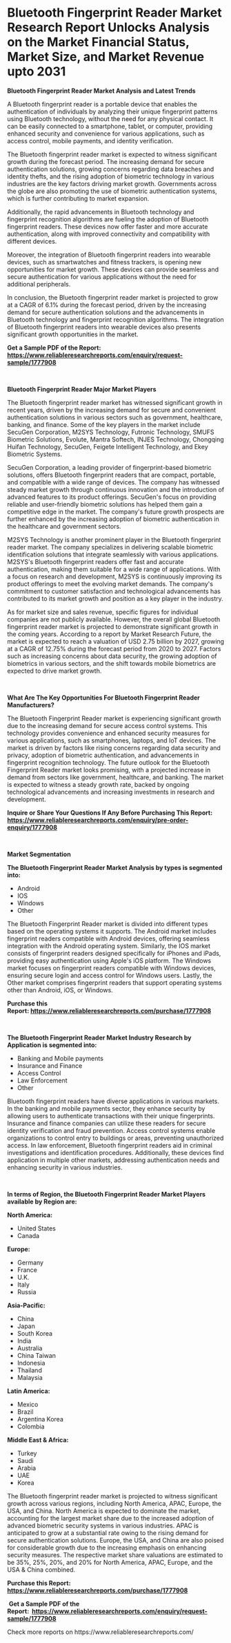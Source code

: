 <p><h1>Bluetooth Fingerprint Reader Market Research Report Unlocks Analysis on the Market Financial Status, Market Size, and Market Revenue upto 2031</h1></p><p><strong>Bluetooth Fingerprint Reader Market Analysis and Latest Trends</strong></p>
<p><p>A Bluetooth fingerprint reader is a portable device that enables the authentication of individuals by analyzing their unique fingerprint patterns using Bluetooth technology, without the need for any physical contact. It can be easily connected to a smartphone, tablet, or computer, providing enhanced security and convenience for various applications, such as access control, mobile payments, and identity verification.</p><p>The Bluetooth fingerprint reader market is expected to witness significant growth during the forecast period. The increasing demand for secure authentication solutions, growing concerns regarding data breaches and identity thefts, and the rising adoption of biometric technology in various industries are the key factors driving market growth. Governments across the globe are also promoting the use of biometric authentication systems, which is further contributing to market expansion.</p><p>Additionally, the rapid advancements in Bluetooth technology and fingerprint recognition algorithms are fueling the adoption of Bluetooth fingerprint readers. These devices now offer faster and more accurate authentication, along with improved connectivity and compatibility with different devices.</p><p>Moreover, the integration of Bluetooth fingerprint readers into wearable devices, such as smartwatches and fitness trackers, is opening new opportunities for market growth. These devices can provide seamless and secure authentication for various applications without the need for additional peripherals.</p><p>In conclusion, the Bluetooth fingerprint reader market is projected to grow at a CAGR of 6.1% during the forecast period, driven by the increasing demand for secure authentication solutions and the advancements in Bluetooth technology and fingerprint recognition algorithms. The integration of Bluetooth fingerprint readers into wearable devices also presents significant growth opportunities in the market.</p></p>
<p><strong>Get a Sample PDF of the Report:&nbsp; <a href="https://www.reliableresearchreports.com/enquiry/request-sample/1777908">https://www.reliableresearchreports.com/enquiry/request-sample/1777908</a></strong></p>
<p>&nbsp;</p>
<p><strong>Bluetooth Fingerprint Reader Major Market Players</strong></p>
<p><p>The Bluetooth fingerprint reader market has witnessed significant growth in recent years, driven by the increasing demand for secure and convenient authentication solutions in various sectors such as government, healthcare, banking, and finance. Some of the key players in the market include SecuGen Corporation, M2SYS Technology, Futronic Technology, SMUFS Biometric Solutions, Evolute, Mantra Softech, INJES Technology, Chongqing Huifan Technology, SecuGen, Feigete Intelligent Technology, and Ekey Biometric Systems.</p><p>SecuGen Corporation, a leading provider of fingerprint-based biometric solutions, offers Bluetooth fingerprint readers that are compact, portable, and compatible with a wide range of devices. The company has witnessed steady market growth through continuous innovation and the introduction of advanced features to its product offerings. SecuGen's focus on providing reliable and user-friendly biometric solutions has helped them gain a competitive edge in the market. The company's future growth prospects are further enhanced by the increasing adoption of biometric authentication in the healthcare and government sectors.</p><p>M2SYS Technology is another prominent player in the Bluetooth fingerprint reader market. The company specializes in delivering scalable biometric identification solutions that integrate seamlessly with various applications. M2SYS's Bluetooth fingerprint readers offer fast and accurate authentication, making them suitable for a wide range of applications. With a focus on research and development, M2SYS is continuously improving its product offerings to meet the evolving market demands. The company's commitment to customer satisfaction and technological advancements has contributed to its market growth and position as a key player in the industry.</p><p>As for market size and sales revenue, specific figures for individual companies are not publicly available. However, the overall global Bluetooth fingerprint reader market is projected to demonstrate significant growth in the coming years. According to a report by Market Research Future, the market is expected to reach a valuation of USD 2.75 billion by 2027, growing at a CAGR of 12.75% during the forecast period from 2020 to 2027. Factors such as increasing concerns about data security, the growing adoption of biometrics in various sectors, and the shift towards mobile biometrics are expected to drive market growth.</p></p>
<p>&nbsp;</p>
<p><strong>What Are The Key Opportunities For Bluetooth Fingerprint Reader Manufacturers?</strong></p>
<p><p>The Bluetooth Fingerprint Reader market is experiencing significant growth due to the increasing demand for secure access control systems. This technology provides convenience and enhanced security measures for various applications, such as smartphones, laptops, and IoT devices. The market is driven by factors like rising concerns regarding data security and privacy, adoption of biometric authentication, and advancements in fingerprint recognition technology. The future outlook for the Bluetooth Fingerprint Reader market looks promising, with a projected increase in demand from sectors like government, healthcare, and banking. The market is expected to witness a steady growth rate, backed by ongoing technological advancements and increasing investments in research and development.</p></p>
<p><strong>Inquire or Share Your Questions If Any Before Purchasing This Report: <a href="https://www.reliableresearchreports.com/enquiry/pre-order-enquiry/1777908">https://www.reliableresearchreports.com/enquiry/pre-order-enquiry/1777908</a></strong></p>
<p>&nbsp;</p>
<p><strong>Market Segmentation</strong></p>
<p><strong>The Bluetooth Fingerprint Reader Market Analysis by types is segmented into:</strong></p>
<p><ul><li>Android</li><li>IOS</li><li>Windows</li><li>Other</li></ul></p>
<p><p>The Bluetooth Fingerprint Reader market is divided into different types based on the operating systems it supports. The Android market includes fingerprint readers compatible with Android devices, offering seamless integration with the Android operating system. Similarly, the IOS market consists of fingerprint readers designed specifically for iPhones and iPads, providing easy authentication using Apple's iOS platform. The Windows market focuses on fingerprint readers compatible with Windows devices, ensuring secure login and access control for Windows users. Lastly, the Other market comprises fingerprint readers that support operating systems other than Android, iOS, or Windows.</p></p>
<p><strong>Purchase this Report:&nbsp;<a href="https://www.reliableresearchreports.com/purchase/1777908">https://www.reliableresearchreports.com/purchase/1777908</a></strong></p>
<p>&nbsp;</p>
<p><strong>The Bluetooth Fingerprint Reader Market Industry Research by Application is segmented into:</strong></p>
<p><ul><li>Banking and Mobile payments</li><li>Insurance and Finance</li><li>Access Control</li><li>Law Enforcement</li><li>Other</li></ul></p>
<p><p>Bluetooth fingerprint readers have diverse applications in various markets. In the banking and mobile payments sector, they enhance security by allowing users to authenticate transactions with their unique fingerprints. Insurance and finance companies can utilize these readers for secure identity verification and fraud prevention. Access control systems enable organizations to control entry to buildings or areas, preventing unauthorized access. In law enforcement, Bluetooth fingerprint readers aid in criminal investigations and identification procedures. Additionally, these devices find application in multiple other markets, addressing authentication needs and enhancing security in various industries.</p></p>
<p>&nbsp;</p>
<p><strong>In terms of Region, the Bluetooth Fingerprint Reader Market Players available by Region are:</strong></p>
<p>
    <p> <strong> North America: </strong>
        <ul>
            <li>United States</li>
            <li>Canada</li>
        </ul>
        </p> 
    <p> <strong> Europe: </strong>
        <ul>
            <li>Germany</li>
            <li>France</li>
            <li>U.K.</li>
            <li>Italy</li>
            <li>Russia</li>
        </ul>
        </p> 
    <p> <strong> Asia-Pacific: </strong>
        <ul>
            <li>China</li>
            <li>Japan</li>
            <li>South Korea</li>
            <li>India</li>
            <li>Australia</li>
            <li>China Taiwan</li>
            <li>Indonesia</li>
            <li>Thailand</li>
            <li>Malaysia</li>
        </ul>
        </p> 
    <p> <strong> Latin America: </strong>
        <ul>
            <li>Mexico</li>
            <li>Brazil</li>
            <li>Argentina Korea</li>
            <li>Colombia</li>
        </ul>
        </p> 
    <p> <strong> Middle East & Africa: </strong>
        <ul>
            <li>Turkey</li>
            <li>Saudi</li>
            <li>Arabia</li>
            <li>UAE</li>
            <li>Korea</li>
        </ul>
    </p>
    </p>
<p><p>The Bluetooth fingerprint reader market is projected to witness significant growth across various regions, including North America, APAC, Europe, the USA, and China. North America is expected to dominate the market, accounting for the largest market share due to the increased adoption of advanced biometric security systems in various industries. APAC is anticipated to grow at a substantial rate owing to the rising demand for secure authentication solutions. Europe, the USA, and China are also poised for considerable growth due to the increasing emphasis on enhancing security measures. The respective market share valuations are estimated to be 35%, 25%, 20%, and 20% for North America, APAC, Europe, and the USA & China combined.</p></p>
<p><strong>Purchase this Report: <a href="https://www.reliableresearchreports.com/purchase/1777908">https://www.reliableresearchreports.com/purchase/1777908</a></strong></p>
<p>&nbsp;<strong>Get a Sample PDF of the Report:&nbsp;&nbsp;<a href="https://www.reliableresearchreports.com/enquiry/request-sample/1777908">https://www.reliableresearchreports.com/enquiry/request-sample/1777908</a></strong></p>
<p><strong></strong></p>
<p>Check more reports on https://www.reliableresearchreports.com/</p>
